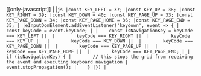 [[only-javascript]]
|
|```js
|const KEY_LEFT = 37;
|const KEY_UP = 38;
|const KEY_RIGHT = 39;
|const KEY_DOWN = 40;
|const KEY_PAGE_UP = 33;
|const KEY_PAGE_DOWN = 34;
|const KEY_PAGE_HOME = 36;
|const KEY_PAGE_END = 35;
|
|eInputDomElement.addEventListener('keydown', event => {
|    const keyCode = event.keyCode;
|
|    const isNavigationKey = keyCode === KEY_LEFT || 
|        keyCode === KEY_RIGHT || 
|        keyCode === KEY_UP || 
|        keyCode === KEY_DOWN || 
|        keyCode === KEY_PAGE_DOWN || 
|        keyCode === KEY_PAGE_UP || 
|        keyCode === KEY_PAGE_HOME || 
|        keyCode === KEY_PAGE_END;
|
|    if (isNavigationKey) {
|        // this stops the grid from receiving the event and executing keyboard navigation
|        event.stopPropagation();
|    }
|})
|```
